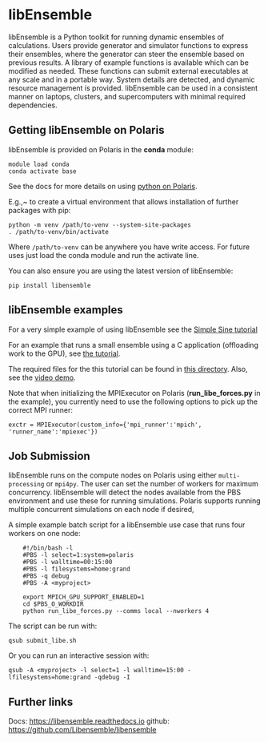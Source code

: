# libEnsemble

libEnsemble is a Python toolkit for running dynamic ensembles of calculations. Users provide generator and simulator functions to express their ensembles, where the generator can steer the ensemble based on previous results. A library of example functions is available which can be modified as needed. These functions can submit external executables at any scale and in a portable way. System details are detected, and dynamic resource management is provided. libEnsemble can be used in a consistent manner on laptops, clusters, and supercomputers with minimal required dependencies.

## Getting libEnsemble on Polaris

libEnsemble is provided on Polaris in the **conda** module:

    module load conda
    conda activate base

See the docs for more details on using [python on Polaris](https://www.alcf.anl.gov/support/user-guides/polaris/data-science-workflows/python/index.html).

E.g.,~  to create a virtual environment that allows installation of
further packages with pip:

    python -m venv /path/to-venv --system-site-packages
    . /path/to-venv/bin/activate

Where ``/path/to-venv`` can be anywhere you have write access.
For future uses just load the conda module and run the activate line.

You can also ensure you are using the latest version of libEnsemble:

    pip install libensemble

## libEnsemble examples

For a very simple example of using libEnsemble see the [Simple Sine tutorial](https://libensemble.readthedocs.io/en/main/tutorials/local_sine_tutorial.html)

For an example that runs a small ensemble using a C application (offloading work to the GPU), see
[the tutorial](https://libensemble.readthedocs.io/en/main/tutorials/forces_gpu_tutorial.html).

The required files for the this tutorial can be found in [this directory](https://github.com/Libensemble/libensemble/tree/develop/libensemble/tests/scaling_tests/forces). Also, see the
[video demo](https://youtu.be/Ff0dYYLQzoU).

Note that when initializing the MPIExecutor on Polaris (**run_libe_forces.py** in the example), you currently need to use the following options to pick up the correct MPI runner:

    exctr = MPIExecutor(custom_info={'mpi_runner':'mpich', 'runner_name':'mpiexec'})

## Job Submission

libEnsemble runs on the compute nodes on Polaris using either
``multi-processing`` or ``mpi4py``. The user can set the number of workers for
maximum concurrency. libEnsemble will detect the nodes available
from the PBS environment and use these for running simulations. Polaris supports
running multiple concurrent simulations on each node if desired,

A simple example batch script for a libEnsemble use case that runs four workers on one node:

```shell
    #!/bin/bash -l
    #PBS -l select=1:system=polaris
    #PBS -l walltime=00:15:00
    #PBS -l filesystems=home:grand
    #PBS -q debug
    #PBS -A <myproject>

    export MPICH_GPU_SUPPORT_ENABLED=1
    cd $PBS_O_WORKDIR
    python run_libe_forces.py --comms local --nworkers 4
```

The script can be run with:

    qsub submit_libe.sh

Or you can run an interactive session with:

    qsub -A <myproject> -l select=1 -l walltime=15:00 -lfilesystems=home:grand -qdebug -I

## Further links

Docs:  <https://libensemble.readthedocs.io>
github: <https://github.com/Libensemble/libensemble>

